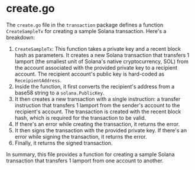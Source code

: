 # create.go

The `create.go` file in the `transaction` package defines a function `CreateSampleTx` for creating a sample Solana transaction. Here's a breakdown:

1. `CreateSampleTx`: This function takes a private key and a recent block hash as parameters. It creates a new Solana transaction that transfers 1 lamport (the smallest unit of Solana's native cryptocurrency, SOL) from the account associated with the provided private key to a recipient account. The recipient account's public key is hard-coded as `ReceipientAddress`.
2. Inside the function, it first converts the recipient's address from a base58 string to a `solana.PublicKey`.
3. It then creates a new transaction with a single instruction: a transfer instruction that transfers 1 lamport from the sender's account to the recipient's account. The transaction is created with the recent block hash, which is required for the transaction to be valid.
4. If there's an error while creating the transaction, it returns the error.
5. It then signs the transaction with the provided private key. If there's an error while signing the transaction, it returns the error.
6. Finally, it returns the signed transaction.

In summary, this file provides a function for creating a sample Solana transaction that transfers 1 lamport from one account to another.
